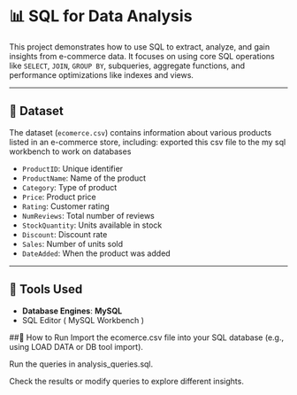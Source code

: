 # 📊 SQL for Data Analysis

This project demonstrates how to use SQL to extract, analyze, and gain insights from e-commerce data. It focuses on using core SQL operations like `SELECT`, `JOIN`, `GROUP BY`, subqueries, aggregate functions, and performance optimizations like indexes and views.

---

## 📁 Dataset

The dataset (`ecomerce.csv`) contains information about various products listed in an e-commerce store, including:
exported this csv file to the my sql workbench to work on databases

- `ProductID`: Unique identifier
- `ProductName`: Name of the product
- `Category`: Type of product
- `Price`: Product price
- `Rating`: Customer rating
- `NumReviews`: Total number of reviews
- `StockQuantity`: Units available in stock
- `Discount`: Discount rate
- `Sales`: Number of units sold
- `DateAdded`: When the product was added

---
## 🧰 Tools Used

- **Database Engines**:  **MySQL**
- SQL Editor ( MySQL Workbench )

##🚀 How to Run
Import the ecomerce.csv file into your SQL database (e.g., using LOAD DATA or DB tool import).

Run the queries in analysis_queries.sql.

Check the results or modify queries to explore different insights.


